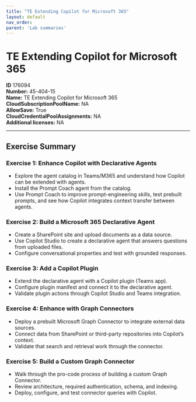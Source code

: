 ```yaml
---
title: "TE Extending Copilot for Microsoft 365"
layout: default
nav_order:
parent: 'Lab summaries'
---
```


# TE Extending Copilot for Microsoft 365

**ID** 176094  
**Number:** 45-404-15  
**Name:** TE Extending Copilot for Microsoft 365
**CloudSubscriptionPoolName:** NA  
**AllowSave:** True  
**CloudCredentialPoolAssignments:** NA  
**Additional licenses:** NA  

---

## Exercise Summary

### Exercise 1: Enhance Copilot with Declarative Agents
- Explore the agent catalog in Teams/M365 and understand how Copilot can be extended with agents.  
- Install the Prompt Coach agent from the catalog.  
- Use Prompt Coach to improve prompt-engineering skills, test prebuilt prompts, and see how Copilot integrates context transfer between agents.  

### Exercise 2: Build a Microsoft 365 Declarative Agent
- Create a SharePoint site and upload documents as a data source.  
- Use Copilot Studio to create a declarative agent that answers questions from uploaded files.  
- Configure conversational properties and test with grounded responses.  

### Exercise 3: Add a Copilot Plugin
- Extend the declarative agent with a Copilot plugin (Teams app).  
- Configure plugin manifest and connect it to the declarative agent.  
- Validate plugin actions through Copilot Studio and Teams integration.  

### Exercise 4: Enhance with Graph Connectors
- Deploy a prebuilt Microsoft Graph Connector to integrate external data sources.  
- Connect data from SharePoint or third-party repositories into Copilot’s context.  
- Validate that search and retrieval work through the connector.  

### Exercise 5: Build a Custom Graph Connector
- Walk through the pro-code process of building a custom Graph Connector.  
- Review architecture, required authentication, schema, and indexing.  
- Deploy, configure, and test connector queries with Copilot.  
